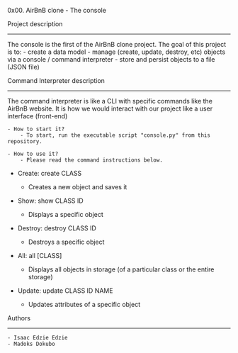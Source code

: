 0x00. AirBnB clone - The console

Project description
********************
The console is the first of the AirBnB clone project. The goal of this project is to:
	- create a data model
	- manage (create, update, destroy, etc) objects via a console / command interpreter
	- store and persist objects to a file (JSON file)

Command Interpreter description
*********************************
The command interpreter is like a CLI with specific commands like the AirBnB website. It is how we would interact with our project like a user interface (front-end)

	- How to start it?
		- To start, run the executable script "console.py" from this repository.

	- How to use it?
		- Please read the command instructions below.

- Create: create CLASS
	-  Creates a new object and saves it

- Show: show CLASS ID
	- Displays a specific object

- Destroy: destroy CLASS ID
	 - Destroys a specific object

- All: all [CLASS]
	- Displays all objects in storage (of a particular class or the entire storage)

- Update: update CLASS ID NAME
	- Updates attributes of a specific object


Authors
**********
	- Isaac Edzie Edzie
	- Madoks Dokubo
